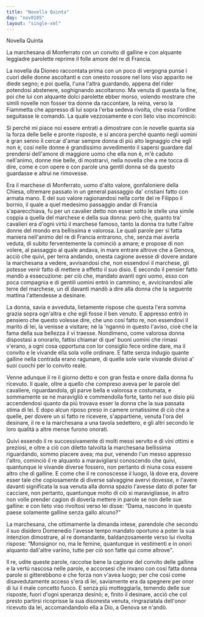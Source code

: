 ```yaml
---
title: "Novella Quinta"
day: "nov0105"
layout: "single-xml"
---
```

<div id="nov0105" type="novella" who="fiammetta">
<head>Novella Quinta</head>
<argument>
<p>
<milestone id="p01050001"/>
<name persref="marchesanamonferrato" type="person">La marchesana di Monferrato</name> con un convito di galline e con alquante leggiadre parolette reprime il folle amore del 
            <name persref="filippobornio" type="person">re</name> di 
            <name placeref="francia" type="place">Francia</name>.</p>
</argument>
<div3 type="commentary" who="author">
<p>
<milestone id="p01050002"/>La novella da 
            <name persref="dioneo" type="person">Dioneo</name> raccontata prima con un poco di vergogna punse i cuori delle donne ascoltanti e con onesto rossore nel loro viso apparito ne diede segno; e poi quella, l'una l'altra guardando, appena del rider potendosi abstenere, soghignando ascoltarono. 
            <milestone id="p01050003"/>Ma venuta di questa la fine, poi che lui con alquante dolci parolette ebber morso, volendo mostrare che simili novelle non fosser tra donne da raccontare, la reina, verso la 
            <name persref="fiammetta" type="person">Fiammetta</name> che appresso di lui sopra l'erba sedeva rivolta, che essa l'ordine seguitasse le comandò. La quale vezzosamente e con lieto viso incominciò:</p>
</div3>
<div3 type="commentary" who="fiammetta">
<p>
<milestone id="p01050004"/>Sí perché mi piace noi essere entrati a dimostrare con le novelle quanta sia la forza delle belle e pronte risposte, e sí ancora perché quanto negli uomini è gran senno il cercar d'amar sempre donna di piú alto legnaggio che egli non è, cosí nelle donne è grandissimo avvedimento il sapersi guardare dal prendersi dell'amore di maggiore uomo che ella non è, m'è caduto nell'animo, donne mie belle, di mostrarvi, nella novella che a me tocca di dire, come e con opere e con parole una gentil donna sé da questo guardasse e altrui ne rimovesse.</p>
</div3>
<p>
<milestone id="p01050005"/>Era il 
          <name persref="marchesemonferrato" type="person">marchese di Monferrato,</name> uomo d'alto valore, gonfaloniere della Chiesa, oltremare passato in un general passaggio da' cristiani fatto con armata mano. 
          <milestone id="p01050006"/>E del suo valore ragionandosi nella corte del re 
          <name persref="filippobornio" type="person">Filippo il bornio</name>, il quale a quel medesimo passaggio andar di 
          <name placeref="francia" type="place">Francia</name> s'aparecchiava, fu per un cavalier detto non esser sotto le stelle una simile coppia a quella del marchese e della sua donna: però che, quanto tra' cavalieri era d'ogni virtú il marchese famoso, tanto la donna tra tutte l'altre donne del mondo era bellissima e valorosa. 
          <milestone id="p01050007"/>Le quali parole per sí fatta maniera nell'animo del re di 
          <name placeref="francia" type="place">Francia</name> entrarono, che, senza mai averla veduta, di subito ferventemente la cominciò a amare; e propose di non volere, al passaggio al quale andava, in mare entrare altrove che a 
          <name placeref="genova" type="place">Genova</name>, acciò che quivi, per terra andando, onesta cagione avesse di dovere andare 
          <name persref="marchesanamonferrato" type="person">la marchesana</name> a vedere, avvisandosi che, non essendovi il marchese, gli potesse venir fatto di mettere a effetto il suo disio. 
          <milestone id="p01050008"/>E secondo il pensier fatto mandò a essecuzione: per ciò che, mandato avanti ogni uomo, esso con poca compagnia e di gentili uomini entrò in cammino; e, avvicinandosi alle terre del marchese, un dí davanti mandò a dire alla donna che la seguente mattina l'attendesse a desinare.</p>
<p>
<milestone id="p01050009"/>La donna, savia e avveduta, lietamente rispose che questa l'era somma grazia sopra ogn'altra e che egli fosse il ben venuto. E appresso entrò in pensiero che questo volesse dire, che uno cosí fatto re, non essendovi il marito di lei, la venisse a visitare; né la 'ngannò in questo l'aviso, cioè che la fama della sua bellezza il vi traesse. 
          <milestone id="p01050010"/>Nondimeno, come valorosa donna dispostasi a onorarlo, fattisi chiamar di que' buoni uomini che rimasi v'erano, a ogni cosa opportuna con lor consiglio fece ordine dare, ma il convito e le vivande ella sola volle ordinare. E fatte senza indugio quante galline nella contrada erano ragunare, di quelle sole varie vivande divisò a' suoi cuochi per lo convito reale.</p>
<p>
<milestone id="p01050011"/>Venne adunque 
          <name persref="filippobornio" type="person">il re</name> il giorno detto e con gran festa e onore dalla donna fu ricevuto. Il quale, oltre a quello che compreso aveva per le parole del cavaliere, riguardandola, gli parve bella e valorosa e costumata, e sommamente se ne maravigliò e commendolla forte, tanto nel suo disio piú accendendosi quanto da piú trovava esser la donna che la sua passata stima di lei. 
          <milestone id="p01050012"/>E dopo alcun riposo preso in camere ornatissime di ciò che a quelle, per dovere un sí fatto re ricevere, s'appartiene, venuta l'ora del desinare, il re e 
          <name persref="marchesanamonferrato" type="person">la marchesana</name> a una tavola sedettero, e gli altri secondo le loro qualità a altre mense furono onorati.</p>
<p>
<milestone id="p01050013"/>Quivi essendo 
          <name persref="filippobornio" type="person">il re</name> successivamente di molti messi servito e di vini ottimi e preziosi, e oltre a ciò con diletto talvolta 
          <name persref="marchesanamonferrato" type="person">la marchesana</name> bellissima riguardando, sommo piacere avea; ma pur, venendo l'un messo appresso l'altro, cominciò il re alquanto a maravigliarsi conoscendo che quivi, quantunque le vivande diverse fossero, non pertanto di niuna cosa essere altro che di galline. 
          <milestone id="p01050014"/>E come che il re conoscesse il luogo, là dove era, dovere esser tale che copiosamente di diverse salvaggine avervi dovesse, e l'avere davanti significata la sua venuta alla donna spazio l'avesse dato di poter far cacciare, non pertanto, quantunque molto di ciò si maravigliasse, in altro non volle prender cagion di doverla mettere in parole se non delle sue galline: e con lieto viso rivoltosi verso lei disse: 
          <q direct="unspecified" who="filippobornio">Dama, nascono in questo paese solamente galline senza gallo alcuno?</q></p>
<p>
<milestone id="p01050015"/>
<name persref="marchesanamonferrato" type="person">La marchesana</name>, che ottimamente la dimanda intese, parendole che secondo il suo disidero Domenedio l'avesse tempo mandato oportuno a poter la sua intenzion dimostrare, al re domandante, baldanzosamente verso lui rivolta rispose: 
          <q direct="unspecified" who="marchesanamonferrato">Monsignor no, ma le femine, quantunque in vestimenti e in onori alquanto dall'altre variino, tutte per ciò son fatte qui come altrove</q>.</p>
<p>
<milestone id="p01050016"/>
<name persref="filippobornio" type="person">Il re</name>, udite queste parole, raccolse bene la cagione del convito delle galline e la vertú nascosa nelle parole, e accorsesi che invano con cosí fatta donna parole si gitterebbono e che forza non v'avea luogo; per che cosí come disavedutamente acceso s'era di lei, saviamente era da spegnere per onor di lui il male concetto fuoco. 
          <milestone id="p01050017"/>E senza piú motteggiarla, temendo delle sue risposte, fuori d'ogni speranza desinò; e, finito il desinare, acciò che col presto partirsi ricoprisse la sua disonesta venuta, ringraziatala dell'onor ricevuto da lei, accomandandolo ella a Dio, a 
          <name placeref="genova" type="place">Genova</name> se n'andò.</p>
</div>